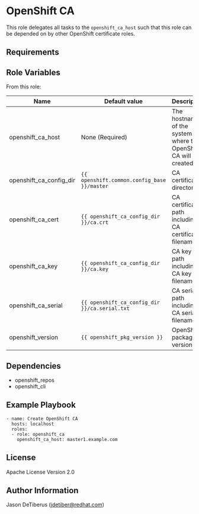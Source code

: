 OpenShift CA
============

This role delegates all tasks to the `openshift_ca_host` such that this role can be depended on by other OpenShift certificate roles.

Requirements
------------

Role Variables
--------------

From this role:

| Name                    | Default value                                 | Description                                                                 |
|-------------------------|-----------------------------------------------|-----------------------------------------------------------------------------|
| openshift_ca_host       | None (Required)                               | The hostname of the system where the OpenShift CA will be created.          |
| openshift_ca_config_dir | `{{ openshift.common.config_base }}/master`   | CA certificate directory.                                                   |
| openshift_ca_cert       | `{{ openshift_ca_config_dir }}/ca.crt`        | CA certificate path including CA certificate filename.                      |
| openshift_ca_key        | `{{ openshift_ca_config_dir }}/ca.key`        | CA key path including CA key filename.                                      |
| openshift_ca_serial     | `{{ openshift_ca_config_dir }}/ca.serial.txt` | CA serial path including CA serial filename.                                |
| openshift_version       | `{{ openshift_pkg_version }}`                 | OpenShift package version.                                                  |

Dependencies
------------

* openshift_repos
* openshift_cli

Example Playbook
----------------

```
- name: Create OpenShift CA
  hosts: localhost
  roles:
  - role: openshift_ca
    openshift_ca_host: master1.example.com
```

License
-------

Apache License Version 2.0

Author Information
------------------

Jason DeTiberus (jdetiber@redhat.com)
